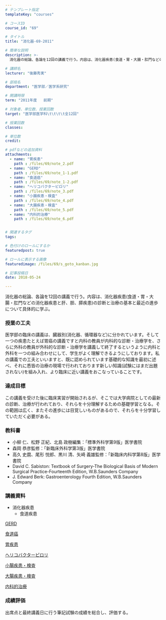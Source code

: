 ```yaml
---
# テンプレート指定
templateKey: "courses"

# コースID
course_id: "69"

# タイトル
title: "消化器-69-2011"

# 簡単な説明
description: >-
  消化器の総論、各論を12回の講義で行う。内容は、消化器疾患(食道・胃・大腸・肛門などの消化器疾患と肝、胆、膵疾患)の診断と治療の基本と最近の進歩について具体的に学ぶ。...

# 講師名
lecturer: "後藤秀実"

# 部局名
department: "医学部／医学系研究"

# 開講時限
term: "2011年度	前期"

# 対象者、単位数、授業回数
target: "医学部医学科\t\t\t\t全12回"

# 授業回数
classes: 

# 単位数
credit: 

# pdfなどの追加資料
attachments: 
  - name: "胃疾患" 
    path : /files/69/note_2.pdf
  - name: "GERD" 
    path : /files/69/note_1-1.pdf
  - name: "食道癌" 
    path : /files/69/note_1-2.pdf
  - name: "ヘリコバクターピロリ" 
    path : /files/69/note_3.pdf
  - name: "小腸疾患・検査" 
    path : /files/69/note_4.pdf
  - name: "大腸疾患・検査" 
    path : /files/69/note_5.pdf
  - name: "内科的治療" 
    path : /files/69/note_6.pdf


# 関連するタグ
tags:

# 色付けのロールにするか
featuredpost: true

# ロールに表示する画像
featuredimage: /files/69/s_goto_kanban.jpg

# 記事投稿日
date: 2018-05-24

---
```

消化器の総論、各論を12回の講義で行う。内容は、消化器疾患(食道・胃・大腸・肛門などの消化器疾患と肝、胆、膵疾患)の診断と治療の基本と最近の進歩について具体的に学ぶ。
### 授業の工夫 

医学部の臨床の講義は、臓器別(消化器、循環器など)に分かれています。そして一つの疾患たとえば胃癌の講義ですと内科の教員が内科的な診断・治療学を、さらに外科の教員が外科的な診断・治療学を講義して終了するというように内科と外科を一つの組み合わせにして、学生がよく理解できるようにしております。私の講義での工夫といいますと、既に認められています基礎的な知識を最初に述べ、それに悉皆の治療の現場で行われております新しい知識(試験にはまだ出題されない)を組み入れ、より臨床に近い講義をおこなっていることです。

### 達成目標

この講義を受けた後に臨床実習が開始されるが、そこでは大学病院としての最新の診断、治療が行われており、それらを十分理解するための基礎学習となる。その範囲は広く、またその進歩には目覚しいものがあるので、それらを十分学習していただく必要がある。 

### 教科書

  * 小柳 仁、松野 正紀、北島 政樹編集：「標準外科学第9版」医学書院
  * 森岡 恭彦監修：「新臨床外科学第3版」医学書院
  * 高久 史麿、尾形 悦郎、黒川 清、矢崎 義雄監修：「新臨床内科学第8版」医学書院
  * David C. Sabiston: Textbook of Surgery-The Biological Basis of Modern Surgical Practice-Fourteenth Edition, W.B.Saunders Company
  * J. Edward Berk: Gastroenterology Fourth Edition, W.B.Saunders Company

### 講義資料

  * 消化器疾患
      * 食道疾患

[GERD](/files/69/note_1-1.pdf) 

[食道癌](/files/69/note_1-2.pdf) 

[胃疾患](/files/69/note_2.pdf) 

[ヘリコバクターピロリ](/files/69/note_3.pdf) 

[小腸疾患・検査](/files/69/note_4.pdf) 

[大腸疾患・検査](/files/69/note_5.pdf) 

[内科的治療](/files/69/note_6.pdf) 

### 成績評価

出席点と最終講義日に行う筆記試験の成績を総合し、評価する。
